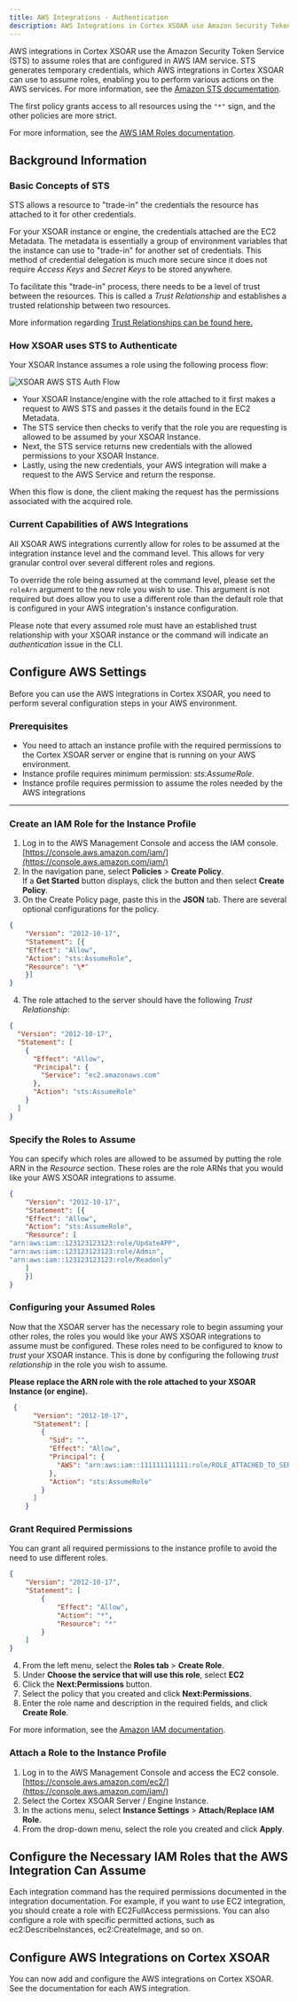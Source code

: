 ```yaml
---
title: AWS Integrations - Authentication
description: AWS Integrations in Cortex XSOAR use Amazon Security Token Service (STS) to assume roles that are configured in AWS IAM service.
---
```


AWS integrations in Cortex XSOAR use the Amazon Security Token Service (STS) to assume roles that are configured in AWS 
IAM service. STS generates temporary credentials, which AWS integrations in Cortex XSOAR can use to assume roles, 
enabling you to perform various actions on the AWS services. For more information, 
see the [Amazon STS documentation](https://docs.aws.amazon.com/STS/latest/APIReference/Welcome.html).

The first policy grants access to all resources using the `"*"` sign, and the other policies are more strict.

For more information, see the [AWS IAM Roles documentation](https://docs.aws.amazon.com/IAM/latest/UserGuide/id_roles.html).

## Background Information

### Basic Concepts of STS

STS allows a resource to "trade-in" the credentials the resource has attached to it for other credentials.

For your XSOAR instance or engine, the credentials attached are the EC2 Metadata. The metadata is essentially a group 
of environment variables that the instance can use to "trade-in" for another set of credentials. This method of 
credential delegation is much more secure since it does not require _Access Keys_ and _Secret Keys_ to be stored anywhere.

To facilitate this "trade-in" process, there needs to be a level of trust between the resources. This is called 
a _Trust Relationship_ and establishes a trusted relationship between two resources.

More information regarding [Trust Relationships can be found here.](https://docs.aws.amazon.com/directoryservice/latest/admin-guide/edit_trust.html)

### How XSOAR uses STS to Authenticate
Your XSOAR Instance assumes a role using the following process flow:

![XSOAR AWS STS Auth Flow](../docs/doc_imgs/integrations/XSOAR_STS_Flow.png)

- Your XSOAR Instance/engine with the role attached to it first makes a request to AWS STS and passes it the details found in the EC2 Metadata.
- The STS service then checks to verify that the role you are requesting is allowed to be assumed by your XSOAR Instance.
- Next, the STS service returns new credentials with the allowed permissions to your XSOAR Instance.
- Lastly, using the new credentials, your AWS integration will make a request to the AWS Service and return the response.

When this flow is done, the client making the request has the permissions associated with the acquired role.

### Current Capabilities of AWS Integrations

All XSOAR AWS integrations currently allow for roles to be assumed at the integration instance level and the command 
level. This allows for very granular control over several different roles and regions.

To override the role being assumed at the command level, please set the `roleArn` argument to the new role you wish to use. 
This argument is not required but does allow you to use a different role than the default role that is configured in your AWS integration's instance configuration. 

Please note that every assumed role must have an established trust relationship with your XSOAR instance or the command 
will indicate an *authentication* issue in the CLI.

## Configure AWS Settings

Before you can use the AWS integrations in Cortex XSOAR, you need to perform several configuration steps in your AWS environment.

### Prerequisites

*   You need to attach an instance profile with the required permissions to the Cortex XSOAR server or engine that is running on your AWS environment.
*   Instance profile requires minimum permission: _sts:AssumeRole_.
*   Instance profile requires permission to assume the roles needed by the AWS integrations

* * *

### Create an IAM Role for the Instance Profile

1.  Log in to the AWS Management Console and access the IAM console.  
    [https://console.aws.amazon.com/iam/](https://console.aws.amazon.com/iam/)
2.  In the navigation pane, select **Policies** > **Create Policy**.  
    If a **Get Started** button displays, click the button and then select **Create Policy**.
3.  On the Create Policy page, paste this in the **JSON** tab. There are several optional configurations for the policy.  

```json    
{
    "Version": "2012-10-17",
    "Statement": [{
    "Effect": "Allow",
    "Action": "sts:AssumeRole",
    "Resource": "\*"
    }]
}
```

4. The role attached to the server should have the following _Trust Relationship_:

```json
{
  "Version": "2012-10-17",
  "Statement": [
    {
      "Effect": "Allow",
      "Principal": {
        "Service": "ec2.amazonaws.com"
      },
      "Action": "sts:AssumeRole"
    }
  ]
}
```
    
### Specify the Roles to Assume

You can specify which roles are allowed to be assumed by putting the role ARN in the _Resource_ section. These roles 
are the role ARNs that you would like your AWS XSOAR integrations to assume.
```json
{
    "Version": "2012-10-17",
    "Statement": [{
    "Effect": "Allow",
    "Action": "sts:AssumeRole",
    "Resource": [
"arn:aws:iam::123123123123:role/UpdateAPP",
"arn:aws:iam::123123123123:role/Admin",
"arn:aws:iam::123123123123:role/Readonly"
    ]
    }]
}
```

### Configuring your Assumed Roles

Now that the XSOAR server has the necessary role to begin assuming your other roles, the roles you would like your 
AWS XSOAR integrations to assume must be configured. These roles need to be configured to know to _trust_ your XSOAR 
instance. This is done by configuring the following _trust relationship_ in the role you wish to assume.

**Please replace the ARN role with the role attached to your XSOAR Instance (or engine).**

```json
 {
      "Version": "2012-10-17",
      "Statement": [
        {
          "Sid": "",
          "Effect": "Allow",
          "Principal": {
            "AWS": "arn:aws:iam::111111111111:role/ROLE_ATTACHED_TO_SERVER"
          },
          "Action": "sts:AssumeRole"
        }
      ]
    }
```

    
### Grant Required Permissions

You can grant all required permissions to the instance profile to avoid the need to use different roles.

```json
{
    "Version": "2012-10-17",
    "Statement": [
        {
            "Effect": "Allow",
            "Action": "*",
            "Resource": "*"
        }
    ]
}
```

4.  From the left menu, select the **Roles tab** > **Create Role**.
5.  Under **Choose the service that will use this role**, select **EC2**
6.  Click the **Next:Permissions** button.
7.  Select the policy that you created and click **Next:Permissions**.
8.  Enter the role name and description in the required fields, and click **Create Role**.

For more information, see the [Amazon IAM documentation](https://docs.aws.amazon.com/IAM/latest/UserGuide/id_credentials_temp_control-access_enable-create.html).

### Attach a Role to the Instance Profile

1.  Log in to the AWS Management Console and access the EC2 console.  
    [https://console.aws.amazon.com/ec2/](https://console.aws.amazon.com/iam/)
2.  Select the Cortex XSOAR Server / Engine Instance.
3.  In the actions menu, select **Instance Settings** > **Attach/Replace IAM Role**.
4.  From the drop-down menu, select the role you created and click **Apply**.

## Configure the Necessary IAM Roles that the AWS Integration Can Assume

Each integration command has the required permissions documented in the integration documentation. For example, if you want to use EC2 integration, you should create a role with EC2FullAccess permissions. You can also configure a role with specific permitted actions, such as ec2:DescribeInstances, ec2:CreateImage, and so on.

## Configure AWS Integrations on Cortex XSOAR

You can now add and configure the AWS integrations on Cortex XSOAR. See the documentation for each AWS integration.